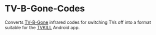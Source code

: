 # TV-B-Gone-Codes
Converts [TV-B-Gone](https://github.com/shirriff/Arduino-TV-B-Gone) infrared codes for switching TVs off into a format suitable for the [TVKILL](https://github.com/42SK/TVKILL) Android app.


